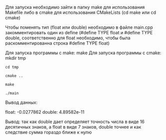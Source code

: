 Для запуска необходимо зайти в папку make для использования Makefile либо в cmake для использования CMakeLists (cd make или cd cmake)

Чтобы поменять тип (float или double) необходимо в файле main.cpp закомментировать один из define (#define TYPE float и #define TYPE double, соответственно для float  необходимо, чтобы была раскомментированна строка #define TYPE float)

Для запуска программы с make:
    make
Для запуска программы с cmake:
    mkdir tmp
    
    cd tmp
    
    cmake ..
    
    make
    
    ./main

Вывод данных:

float: -0.0277862
double: 4.89582e-11

Вывод: так как double дает определяет точность числа в виде 16 десятичных знаков, а float в виде 7 знаков, double точнее и как следствие сумма гораздо ближе к нулю
